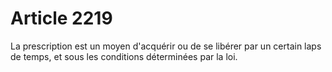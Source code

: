 # Article 2219

La prescription est un moyen d'acquérir ou de se libérer par un certain laps de temps, et sous les conditions déterminées par la loi.